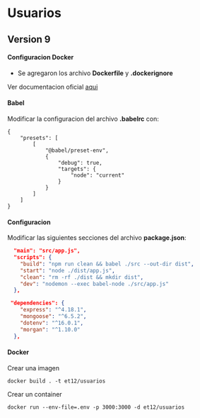# Usuarios

## Version 9

#### Configuracion Docker

- Se agregaron los archivo **Dockerfile** y **.dockerignore**

Ver documentacion oficial [aqui](https://nodejs.org/en/docs/guides/nodejs-docker-webapp/)

#### Babel

Modificar la configuracion del archivo **.babelrc** con:

```
{
    "presets": [
        [
            "@babel/preset-env",
            {
                "debug": true,
                "targets": {
                    "node": "current"
                }
            }
        ]
    ]
}
```
#### Configuracion

Modificar las siguientes secciones del archivo **package.json**:

```json
  "main": "src/app.js",
  "scripts": {
    "build": "npm run clean && babel ./src --out-dir dist",
    "start": "node ./dist/app.js",
    "clean": "rm -rf ./dist && mkdir dist",
    "dev": "nodemon --exec babel-node ./src/app.js"
  },
```

```json
 "dependencies": {
    "express": "^4.18.1",
    "mongoose": "^6.5.2",
    "dotenv": "^16.0.1",
    "morgan": "^1.10.0"
  },
```

#### Docker 

Crear una imagen

```
docker build . -t et12/usuarios
```

Crear un container

```
docker run --env-file=.env -p 3000:3000 -d et12/usuarios
```
